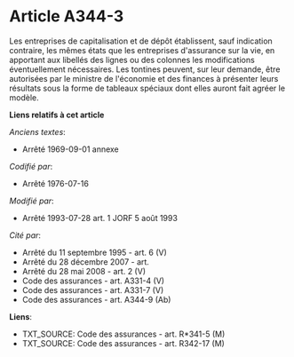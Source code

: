 # Article A344-3

Les entreprises de capitalisation et de dépôt établissent, sauf indication contraire, les mêmes états que les entreprises
d'assurance sur la vie, en apportant aux libellés des lignes ou des colonnes les modifications éventuellement nécessaires.
Les tontines peuvent, sur leur demande, être autorisées par le ministre de l'économie et des finances à présenter leurs
résultats sous la forme de tableaux spéciaux dont elles auront fait agréer le modèle.

**Liens relatifs à cet article**

_Anciens textes_:

  - Arrêté 1969-09-01 annexe

_Codifié par_:

  - Arrêté 1976-07-16

_Modifié par_:

  - Arrêté 1993-07-28 art. 1 JORF 5 août 1993

_Cité par_:

  - Arrêté du 11 septembre 1995 - art. 6 (V)
  - Arrêté du 28 décembre 2007 - art.
  - Arrêté du 28 mai 2008 - art. 2 (V)
  - Code des assurances - art. A331-4 (V)
  - Code des assurances - art. A331-7 (V)
  - Code des assurances - art. A344-9 (Ab)

**Liens**:

  - TXT_SOURCE: Code des assurances - art. R*341-5 (M)
  - TXT_SOURCE: Code des assurances - art. R342-17 (M)
